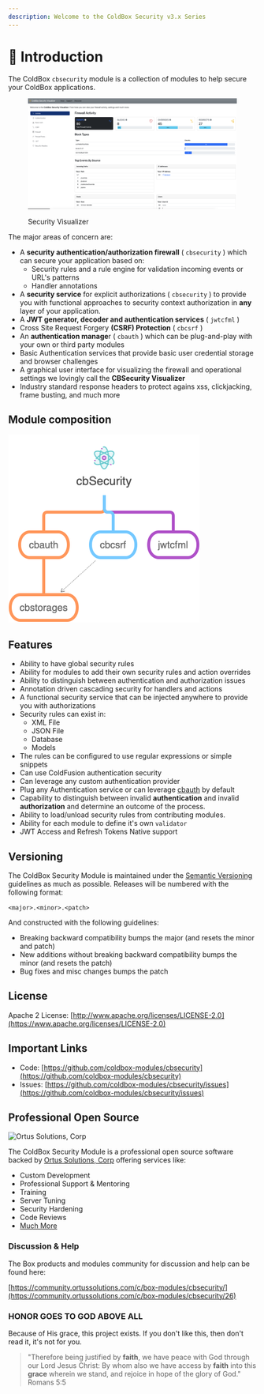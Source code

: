 ```yaml
---
description: Welcome to the ColdBox Security v3.x Series
---
```


# 🔏 Introduction

The ColdBox `cbsecurity` module is a collection of modules to help secure your ColdBox applications.

<figure><img src=".gitbook/assets/cbsecurity-3-visualizer.png" alt=""><figcaption><p>Security Visualizer</p></figcaption></figure>

The major areas of concern are:

* A **security authentication/authorization firewall** ( `cbsecurity` ) which can secure your application based on:
  * Security rules and a rule engine for validation incoming events or URL's patterns
  * Handler annotations
* A **security service** for explicit authorizations ( `cbsecurity` ) to provide you with functional approaches to security context authorization in **any** layer of your application.
* A **JWT generator, decoder and authentication services** ( `jwtcfml` )&#x20;
* Cross Site Request Forgery **(CSRF) Protection** ( `cbcsrf` )
* An **authentication manage**r ( `cbauth` ) which can be plug-and-play with your own or third party modules
* Basic Authentication services that provide basic user credential storage and browser challenges
* A graphical user interface for visualizing the firewall and operational settings we lovingly call the **CBSecurity Visualizer**
* Industry standard response headers to protect agains xss, clickjacking, frame busting, and much more

## Module composition

![Cbsecurity consumes several other modules and leverages cbstorages for storage.](.gitbook/assets/cbSecurity-Modules.png)

## Features

* Ability to have global security rules
* Ability for modules to add their own security rules and action overrides
* Ability to distinguish between authentication and authorization issues
* Annotation driven cascading security for handlers and actions
* A functional security service that can be injected anywhere to provide you with authorizations
* Security rules can exist in:
  * XML File
  * JSON File
  * Database
  * Models
* The rules can be configured to use regular expressions or simple snippets
* Can use ColdFusion authentication security
* Can leverage any custom authentication provider
* Plug any Authentication service or can leverage [cbauth](https://github.com/elpete/cbauth) by default
* Capability to distinguish between invalid **authentication** and invalid **authorization** and determine an outcome of the process. &#x20;
* Ability to load/unload security rules from contributing modules.
* Ability for each module to define it's own `validator`
* JWT Access and Refresh Tokens Native support

## Versioning <a href="#versioning" id="versioning"></a>

The ColdBox Security Module is maintained under the [Semantic Versioning](http://semver.org/) guidelines as much as possible. Releases will be numbered with the following format:

```
<major>.<minor>.<patch>
```

And constructed with the following guidelines:

* Breaking backward compatibility bumps the major (and resets the minor and patch)
* New additions without breaking backward compatibility bumps the minor (and resets the patch)
* Bug fixes and misc changes bumps the patch

## License <a href="#license" id="license"></a>

Apache 2 License: [http://www.apache.org/licenses/LICENSE-2.0](https://www.apache.org/licenses/LICENSE-2.0)​

## Important Links <a href="#important-links" id="important-links"></a>

* Code: [https://github.com/coldbox-modules/cbsecurity](https://github.com/coldbox-modules/cbsecurity)​
* Issues: [https://github.com/coldbox-modules/cbsecurity/issues](https://github.com/coldbox-modules/cbsecurity/issues)

## Professional Open Source <a href="#professional-open-source" id="professional-open-source"></a>

![Ortus Solutions, Corp](https://blobscdn.gitbook.com/v0/b/gitbook-28427.appspot.com/o/assets%2F-LA-UVvG0NM7NpDzssBL%2F-LA-Uaei0WzTH7Su5CR7%2F-LA-UqN1BRXynZ7RUVO7%2Fortussolutions\_button.png?generation=1523647999385555\&alt=media)

The ColdBox Security Module is a professional open source software backed by [Ortus Solutions, Corp](http://www.ortussolutions.com/services) offering services like:

* Custom Development
* Professional Support & Mentoring
* Training
* Server Tuning
* Security Hardening
* Code Reviews
* [Much More](http://www.ortussolutions.com/services)

### Discussion & Help

The Box products and modules community for discussion and help can be found here:

[https://community.ortussolutions.com/c/box-modules/cbsecurity/](https://community.ortussolutions.com/c/box-modules/cbsecurity/26)

### HONOR GOES TO GOD ABOVE ALL <a href="#honor-goes-to-god-above-all" id="honor-goes-to-god-above-all"></a>

Because of His grace, this project exists. If you don't like this, then don't read it, it's not for you.

> "Therefore being justified by **faith**, we have peace with God through our Lord Jesus Christ: By whom also we have access by **faith** into this **grace** wherein we stand, and rejoice in hope of the glory of God." Romans 5:5
